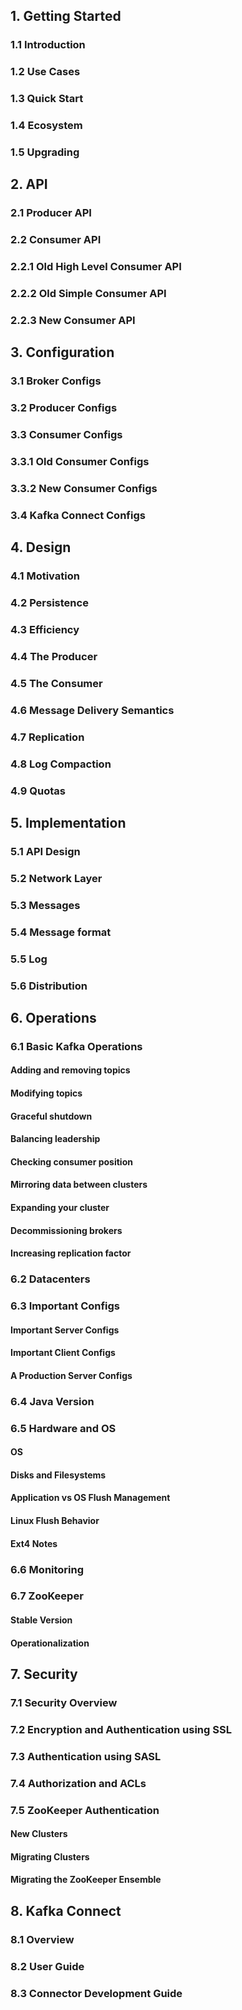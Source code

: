 ## 1. Getting Started
###    1.1 Introduction
###    1.2 Use Cases
###    1.3 Quick Start
###    1.4 Ecosystem
###    1.5 Upgrading
## 2. API
###    2.1 Producer API
###    2.2 Consumer API
###    2.2.1 Old High Level Consumer API
###    2.2.2 Old Simple Consumer API
###    2.2.3 New Consumer API
## 3. Configuration
###    3.1 Broker Configs
###    3.2 Producer Configs
###    3.3 Consumer Configs
###    3.3.1 Old Consumer Configs
###    3.3.2 New Consumer Configs
###    3.4 Kafka Connect Configs
## 4. Design
###    4.1 Motivation
###    4.2 Persistence
###    4.3 Efficiency
###    4.4 The Producer
###    4.5 The Consumer
###    4.6 Message Delivery Semantics
###    4.7 Replication
###    4.8 Log Compaction
###    4.9 Quotas
## 5. Implementation
###    5.1 API Design
###    5.2 Network Layer
###    5.3 Messages
###    5.4 Message format
###    5.5 Log
###    5.6 Distribution
## 6. Operations
###    6.1 Basic Kafka Operations
####        Adding and removing topics
####        Modifying topics
####        Graceful shutdown
####        Balancing leadership
####        Checking consumer position
####        Mirroring data between clusters
####        Expanding your cluster
####        Decommissioning brokers
####        Increasing replication factor
###    6.2 Datacenters
###    6.3 Important Configs
####        Important Server Configs
####        Important Client Configs
####        A Production Server Configs
###    6.4 Java Version
###    6.5 Hardware and OS
####        OS
####        Disks and Filesystems
####        Application vs OS Flush Management
####        Linux Flush Behavior
####        Ext4 Notes
###    6.6 Monitoring
###    6.7 ZooKeeper
####        Stable Version
####        Operationalization
## 7. Security
###    7.1 Security Overview
###    7.2 Encryption and Authentication using SSL
###    7.3 Authentication using SASL
###    7.4 Authorization and ACLs
###    7.5 ZooKeeper Authentication
####        New Clusters
####        Migrating Clusters
####        Migrating the ZooKeeper Ensemble
## 8. Kafka Connect
###    8.1 Overview
###    8.2 User Guide
###    8.3 Connector Development Guide

